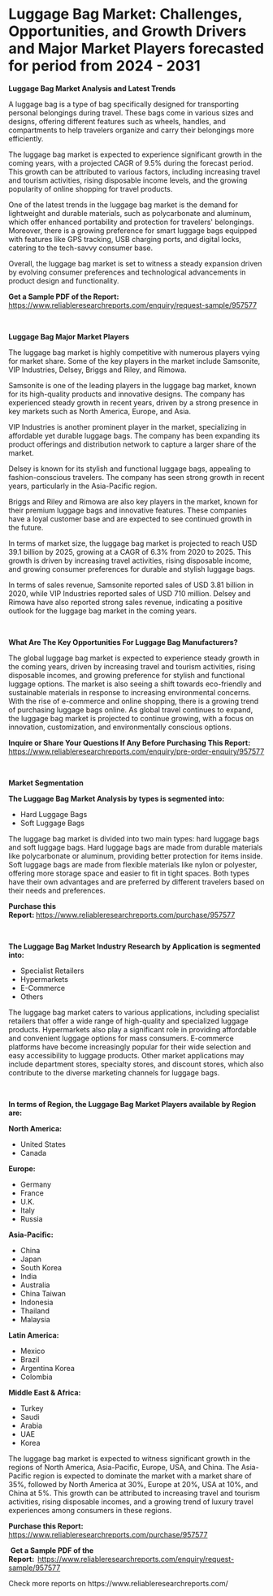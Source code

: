 <p><h1>Luggage Bag Market: Challenges, Opportunities, and Growth Drivers and Major Market Players forecasted for period from 2024 - 2031</h1></p><p><strong>Luggage Bag Market Analysis and Latest Trends</strong></p>
<p><p>A luggage bag is a type of bag specifically designed for transporting personal belongings during travel. These bags come in various sizes and designs, offering different features such as wheels, handles, and compartments to help travelers organize and carry their belongings more efficiently.</p><p>The luggage bag market is expected to experience significant growth in the coming years, with a projected CAGR of 9.5% during the forecast period. This growth can be attributed to various factors, including increasing travel and tourism activities, rising disposable income levels, and the growing popularity of online shopping for travel products.</p><p>One of the latest trends in the luggage bag market is the demand for lightweight and durable materials, such as polycarbonate and aluminum, which offer enhanced portability and protection for travelers' belongings. Moreover, there is a growing preference for smart luggage bags equipped with features like GPS tracking, USB charging ports, and digital locks, catering to the tech-savvy consumer base.</p><p>Overall, the luggage bag market is set to witness a steady expansion driven by evolving consumer preferences and technological advancements in product design and functionality.</p></p>
<p><strong>Get a Sample PDF of the Report:&nbsp;</strong> <a href="https://www.reliableresearchreports.com/enquiry/request-sample/957577">https://www.reliableresearchreports.com/enquiry/request-sample/957577</a></p>
<p>&nbsp;</p>
<p><strong>Luggage Bag Major Market Players</strong></p>
<p><p>The luggage bag market is highly competitive with numerous players vying for market share. Some of the key players in the market include Samsonite, VIP Industries, Delsey, Briggs and Riley, and Rimowa.</p><p>Samsonite is one of the leading players in the luggage bag market, known for its high-quality products and innovative designs. The company has experienced steady growth in recent years, driven by a strong presence in key markets such as North America, Europe, and Asia.</p><p>VIP Industries is another prominent player in the market, specializing in affordable yet durable luggage bags. The company has been expanding its product offerings and distribution network to capture a larger share of the market.</p><p>Delsey is known for its stylish and functional luggage bags, appealing to fashion-conscious travelers. The company has seen strong growth in recent years, particularly in the Asia-Pacific region.</p><p>Briggs and Riley and Rimowa are also key players in the market, known for their premium luggage bags and innovative features. These companies have a loyal customer base and are expected to see continued growth in the future.</p><p>In terms of market size, the luggage bag market is projected to reach USD 39.1 billion by 2025, growing at a CAGR of 6.3% from 2020 to 2025. This growth is driven by increasing travel activities, rising disposable income, and growing consumer preferences for durable and stylish luggage bags.</p><p>In terms of sales revenue, Samsonite reported sales of USD 3.81 billion in 2020, while VIP Industries reported sales of USD 710 million. Delsey and Rimowa have also reported strong sales revenue, indicating a positive outlook for the luggage bag market in the coming years.</p></p>
<p>&nbsp;</p>
<p><strong>What Are The Key Opportunities For Luggage Bag Manufacturers?</strong></p>
<p><p>The global luggage bag market is expected to experience steady growth in the coming years, driven by increasing travel and tourism activities, rising disposable incomes, and growing preference for stylish and functional luggage options. The market is also seeing a shift towards eco-friendly and sustainable materials in response to increasing environmental concerns. With the rise of e-commerce and online shopping, there is a growing trend of purchasing luggage bags online. As global travel continues to expand, the luggage bag market is projected to continue growing, with a focus on innovation, customization, and environmentally conscious options.</p></p>
<p><strong>Inquire or Share Your Questions If Any Before Purchasing This Report:</strong> <a href="https://www.reliableresearchreports.com/enquiry/pre-order-enquiry/957577">https://www.reliableresearchreports.com/enquiry/pre-order-enquiry/957577</a></p>
<p>&nbsp;</p>
<p><strong>Market Segmentation</strong></p>
<p><strong>The Luggage Bag Market Analysis by types is segmented into:</strong></p>
<p><ul><li>Hard Luggage Bags</li><li>Soft Luggage Bags</li></ul></p>
<p><p>The luggage bag market is divided into two main types: hard luggage bags and soft luggage bags. Hard luggage bags are made from durable materials like polycarbonate or aluminum, providing better protection for items inside. Soft luggage bags are made from flexible materials like nylon or polyester, offering more storage space and easier to fit in tight spaces. Both types have their own advantages and are preferred by different travelers based on their needs and preferences.</p></p>
<p><strong>Purchase this Report:&nbsp;</strong><a href="https://www.reliableresearchreports.com/purchase/957577">https://www.reliableresearchreports.com/purchase/957577</a></p>
<p>&nbsp;</p>
<p><strong>The Luggage Bag Market Industry Research by Application is segmented into:</strong></p>
<p><ul><li>Specialist Retailers</li><li>Hypermarkets</li><li>E-Commerce</li><li>Others</li></ul></p>
<p><p>The luggage bag market caters to various applications, including specialist retailers that offer a wide range of high-quality and specialized luggage products. Hypermarkets also play a significant role in providing affordable and convenient luggage options for mass consumers. E-commerce platforms have become increasingly popular for their wide selection and easy accessibility to luggage products. Other market applications may include department stores, specialty stores, and discount stores, which also contribute to the diverse marketing channels for luggage bags.</p></p>
<p>&nbsp;</p>
<p><strong>In terms of Region, the Luggage Bag Market Players available by Region are:</strong></p>
<p>
    <p> <strong> North America: </strong>
        <ul>
            <li>United States</li>
            <li>Canada</li>
        </ul>
        </p> 
    <p> <strong> Europe: </strong>
        <ul>
            <li>Germany</li>
            <li>France</li>
            <li>U.K.</li>
            <li>Italy</li>
            <li>Russia</li>
        </ul>
        </p> 
    <p> <strong> Asia-Pacific: </strong>
        <ul>
            <li>China</li>
            <li>Japan</li>
            <li>South Korea</li>
            <li>India</li>
            <li>Australia</li>
            <li>China Taiwan</li>
            <li>Indonesia</li>
            <li>Thailand</li>
            <li>Malaysia</li>
        </ul>
        </p> 
    <p> <strong> Latin America: </strong>
        <ul>
            <li>Mexico</li>
            <li>Brazil</li>
            <li>Argentina Korea</li>
            <li>Colombia</li>
        </ul>
        </p> 
    <p> <strong> Middle East & Africa: </strong>
        <ul>
            <li>Turkey</li>
            <li>Saudi</li>
            <li>Arabia</li>
            <li>UAE</li>
            <li>Korea</li>
        </ul>
    </p>
    </p>
<p><p>The luggage bag market is expected to witness significant growth in the regions of North America, Asia-Pacific, Europe, USA, and China. The Asia-Pacific region is expected to dominate the market with a market share of 35%, followed by North America at 30%, Europe at 20%, USA at 10%, and China at 5%. This growth can be attributed to increasing travel and tourism activities, rising disposable incomes, and a growing trend of luxury travel experiences among consumers in these regions.</p></p>
<p><strong>Purchase this Report: </strong><a href="https://www.reliableresearchreports.com/purchase/957577">https://www.reliableresearchreports.com/purchase/957577</a></p>
<p>&nbsp;<strong>Get a Sample PDF of the Report:&nbsp;&nbsp;</strong><a href="https://www.reliableresearchreports.com/enquiry/request-sample/957577">https://www.reliableresearchreports.com/enquiry/request-sample/957577</a></p>
<p><strong></strong></p>
<p>Check more reports on https://www.reliableresearchreports.com/</p>